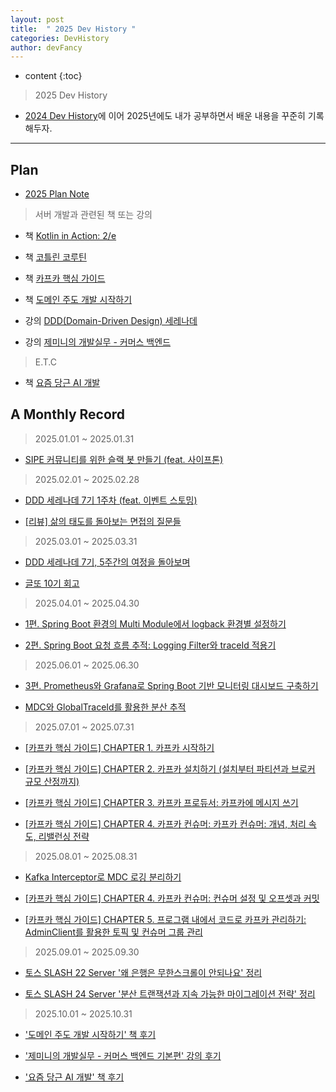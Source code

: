 ```yaml
---
layout: post
title:  " 2025 Dev History "
categories: DevHistory
author: devFancy
---
```

* content
{:toc}

> 2025 Dev History

* [2024 Dev History](https://devfancy.github.io/2024-DevHistory/)에 이어 2025년에도 내가 공부하면서 배운 내용을 꾸준히 기록해두자.


---

## Plan

* [2025 Plan Note](https://gist.github.com/devFancy/cb98297a5fee3445805f08c5d590ddb1)

<script src="https://gist.github.com/devFancy/cb98297a5fee3445805f08c5d590ddb1.js"></script>


> 서버 개발과 관련된 책 또는 강의

* 책 [Kotlin in Action: 2/e](https://product.kyobobook.co.kr/detail/S000215768644)

* 책 [코틀린 코루틴](https://product.kyobobook.co.kr/detail/S000210537188)

* 책 [카프카 핵심 가이드](https://product.kyobobook.co.kr/detail/S000201464167)

* 책 [도메인 주도 개발 시작하기](https://product.kyobobook.co.kr/detail/S000001810495)

* 강의 [DDD(Domain-Driven Design) 세레나데](https://edu.nextstep.camp/c/GwN2MSqv)

* 강의 [제미니의 개발실무 - 커머스 백엔드](https://www.inflearn.com/course/제미니의-개발실무-커머스-백엔드-기본)

> E.T.C

* 책 [요즘 당근 AI 개발](https://product.kyobobook.co.kr/detail/S000217613503)

## A Monthly Record

> 2025.01.01 ~ 2025.01.31

* [SIPE 커뮤니티를 위한 슬랙 봇 만들기 (feat. 사이프톤)](https://devfancy.github.io/ETC-Sipethon-Slackbot/)

> 2025.02.01 ~ 2025.02.28

* [DDD 세레나데 7기 1주차 (feat. 이벤트 스토밍)](https://devfancy.github.io/DDD-Week1-Review-And-EventStorming/)

* [[리뷰] 삶의 태도를 돌아보는 면접의 질문들](https://devfancy.github.io/Book-Interview-Questions/)

> 2025.03.01 ~ 2025.03.31

* [DDD 세레나데 7기, 5주간의 여정을 돌아보며](https://devfancy.github.io/DDD-Serenade-7th-Review/)

* [글또 10기 회고](https://devfancy.github.io/geultto-10th-Retrospective/)

> 2025.04.01 ~ 2025.04.30

* [1편. Spring Boot 환경의 Multi Module에서 logback 환경별 설정하기](https://devfancy.github.io/Multi-Module-Logback-xml/)

* [2편. Spring Boot 요청 흐름 추적: Logging Filter와 traceId 적용기](https://devfancy.github.io/SpringBoot-Logging-Filter/)

> 2025.06.01 ~ 2025.06.30

* [3편. Prometheus와 Grafana로 Spring Boot 기반 모니터링 대시보드 구축하기](https://devfancy.github.io/SpringBoot-Monitoring-Prometheus-Grafana/)

* [MDC와 GlobalTraceId를 활용한 분산 추적](https://devfancy.github.io/SpringBoot-Distributed-Tracing-With-MDC/)

> 2025.07.01 ~ 2025.07.31

* [[카프카 핵심 가이드] CHAPTER 1. 카프카 시작하기](https://devfancy.github.io/Kafka-Concept/)

* [[카프카 핵심 가이드] CHAPTER 2. 카프카 설치하기 (설치부터 파티션과 브로커 규모 산정까지)](https://devfancy.github.io/Kafka-Installation-Sizing-Guide/)

* [[카프카 핵심 가이드] CHAPTER 3. 카프카 프로듀서: 카프카에 메시지 쓰기](https://devfancy.github.io/Kafka-Producer/)

* [[카프카 핵심 가이드] CHAPTER 4. 카프카 컨슈머: 카프카 컨슈머: 개념, 처리 속도, 리밸런싱 전략](https://devfancy.github.io/Kafka-Consumer/)

> 2025.08.01 ~ 2025.08.31

* [Kafka Interceptor로 MDC 로깅 분리하기](https://devfancy.github.io/Kafka-Interceptor-Mdc-Logging/)

* [[카프카 핵심 가이드] CHAPTER 4. 카프카 컨슈머: 컨슈머 설정 및 오프셋과 커밋](https://devfancy.github.io/Kafka-Consumer-Config-And-Commit/)

* [[카프카 핵심 가이드] CHAPTER 5. 프로그램 내에서 코드로 카프카 관리하기: AdminClient를 활용한 토픽 및 컨슈머 그룹 관리](https://devfancy.github.io/Kafka-Admin-Client/)

> 2025.09.01 ~ 2025.09.30

* [토스 SLASH 22 Server '왜 은행은 무한스크롤이 안되나요' 정리](https://devfancy.github.io/Toss-Slash-22/)

* [토스 SLASH 24 Server '분산 트랜잭션과 지속 가능한 마이그레이션 전략' 정리](https://devfancy.github.io/Toss-Slash-24/)

> 2025.10.01 ~ 2025.10.31

* ['도메인 주도 개발 시작하기' 책 후기]({{site.url}}/DDD-Start-Review/)

* ['제미니의 개발실무 - 커머스 백엔드 기본편' 강의 후기]({{site.url}}/Inflearn-Gemini-Dev-Commerce-Backend-Review/)

* ['요즘 당근 AI 개발' 책 후기]({{site.url}}/Modern-AI-Development-at-KarrotReview/)
